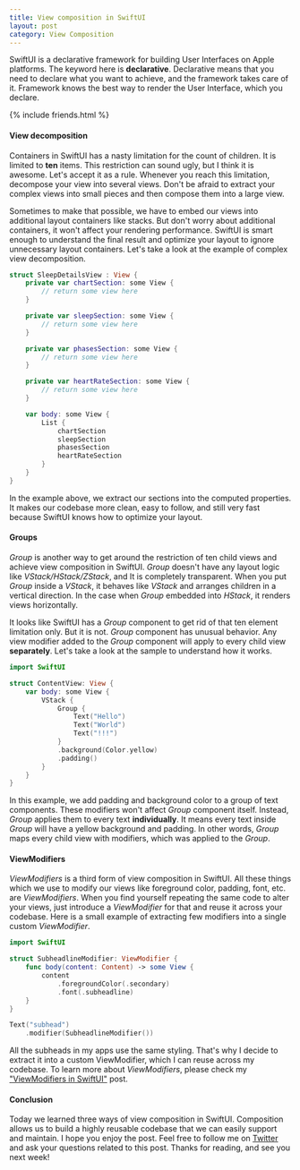 ```yaml
---
title: View composition in SwiftUI
layout: post
category: View Composition
---
```


SwiftUI is a declarative framework for building User Interfaces on Apple platforms. The keyword here is **declarative**.  Declarative means that you need to declare what you want to achieve, and the framework takes care of it. Framework knows the best way to render the User Interface, which you declare.

{% include friends.html %}

#### View decomposition
Containers in SwiftUI has a nasty limitation for the count of children. It is limited to **ten** items. This restriction can sound ugly, but I think it is awesome. Let's accept it as a rule. Whenever you reach this limitation, decompose your view into several views. Don't be afraid to extract your complex views into small pieces and then compose them into a large view. 

Sometimes to make that possible, we have to embed our views into additional layout containers like stacks. But don't worry about additional containers, it won't affect your rendering performance. SwiftUI is smart enough to understand the final result and optimize your layout to ignore unnecessary layout containers. Let's take a look at the example of complex view decomposition.

```swift
struct SleepDetailsView : View {
    private var chartSection: some View {
        // return some view here
    }

    private var sleepSection: some View {
        // return some view here
    }

    private var phasesSection: some View {
        // return some view here
    }

    private var heartRateSection: some View {
        // return some view here
    }

    var body: some View {
        List {
            chartSection
            sleepSection
            phasesSection
            heartRateSection
        }
    }
}
```

In the example above, we extract our sections into the computed properties. It makes our codebase more clean, easy to follow, and still very fast because SwiftUI knows how to optimize your layout.

#### Groups
*Group* is another way to get around the restriction of ten child views and achieve view composition in SwiftUI. *Group* doesn't have any layout logic like *VStack/HStack/ZStack*, and It is completely transparent. When you put *Group* inside a *VStack*, it behaves like *VStack* and arranges children in a vertical direction. In the case when *Group* embedded into *HStack*, it renders views horizontally.

It looks like SwiftUI has a *Group* component to get rid of that ten element limitation only. But it is not. *Group* component has unusual behavior. Any view modifier added to the *Group* component will apply to every child view **separately**. Let's take a look at the sample to understand how it works.

```swift
import SwiftUI

struct ContentView: View {
    var body: some View {
        VStack {
            Group {
                Text("Hello")
                Text("World")
                Text("!!!")
            }
            .background(Color.yellow)
            .padding()
        }
    }
}
```

In this example, we add padding and background color to a group of text components. These modifiers won't affect *Group* component itself. Instead, *Group* applies them to every text **individually**. It means every text inside *Group* will have a yellow background and padding. In other words, *Group* maps every child view with modifiers, which was applied to the *Group*.

#### ViewModifiers
*ViewModifiers* is a third form of view composition in SwiftUI. All these things which we use to modify our views like foreground color, padding, font, etc. are *ViewModifiers*. When you find yourself repeating the same code to alter your views, just introduce a *ViewModifier* for that and reuse it across your codebase. Here is a small example of extracting few modifiers into a single custom *ViewModifier*.

```swift
import SwiftUI

struct SubheadlineModifier: ViewModifier {
    func body(content: Content) -> some View {
        content
            .foregroundColor(.secondary)
            .font(.subheadline)
    }
}

Text("subhead")
    .modifier(SubheadlineModifier())
```

All the subheads in my apps use the same styling. That's why I decide to extract it into a custom ViewModifier, which I can reuse across my codebase. To learn more about *ViewModifiers*, please check my ["ViewModifiers in SwiftUI"](/2019/08/07/viewmodifiers-in-swiftui/) post.

#### Conclusion
Today we learned three ways of view composition in SwiftUI. Composition allows us to build a highly reusable codebase that we can easily support and maintain. I hope you enjoy the post. Feel free to follow me on [Twitter](https://twitter.com/mecid) and ask your questions related to this post. Thanks for reading, and see you next week! 